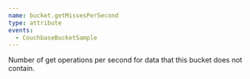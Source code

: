 ```yaml
---
name: bucket.getMissesPerSecond
type: attribute
events:
  - CouchbaseBucketSample
---
```


Number of get operations per second for data that this bucket does not contain.